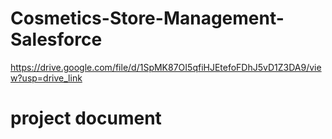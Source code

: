 # Cosmetics-Store-Management-Salesforce
https://drive.google.com/file/d/1SpMK87OI5qfiHJEtefoFDhJ5vD1Z3DA9/view?usp=drive_link
# project document


